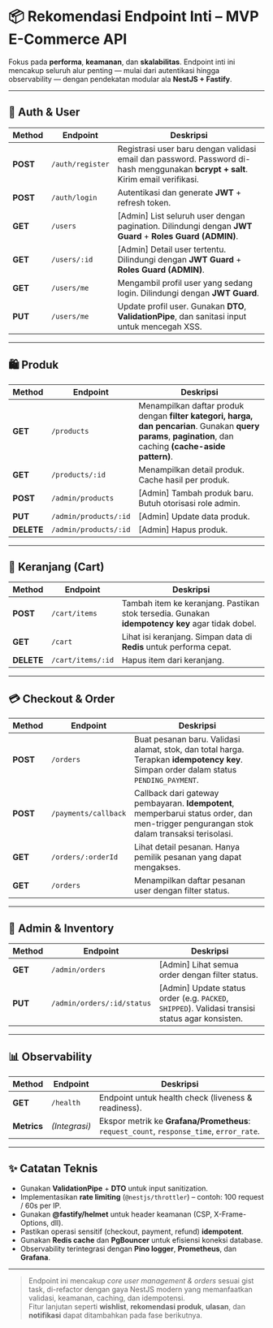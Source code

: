 # 📦 Rekomendasi Endpoint Inti – MVP E-Commerce API

Fokus pada **performa**, **keamanan**, dan **skalabilitas**. Endpoint inti ini mencakup seluruh alur penting — mulai dari autentikasi hingga observability — dengan pendekatan modular ala **NestJS + Fastify**.

---

## 🔐 Auth & User

| Method   | Endpoint         | Deskripsi                                                                                                                        |
| -------- | ---------------- | -------------------------------------------------------------------------------------------------------------------------------- |
| **POST** | `/auth/register` | Registrasi user baru dengan validasi email dan password. Password di-hash menggunakan **bcrypt + salt**. Kirim email verifikasi. |
| **POST** | `/auth/login`    | Autentikasi dan generate **JWT** + refresh token.                                                                                |
| **GET**  | `/users`         | [Admin] List seluruh user dengan pagination. Dilindungi dengan **JWT Guard** + **Roles Guard (ADMIN)**.                          |
| **GET**  | `/users/:id`     | [Admin] Detail user tertentu. Dilindungi dengan **JWT Guard** + **Roles Guard (ADMIN)**.                                         |
| **GET**  | `/users/me`      | Mengambil profil user yang sedang login. Dilindungi dengan **JWT Guard**.                                                        |
| **PUT**  | `/users/me`      | Update profil user. Gunakan **DTO**, **ValidationPipe**, dan sanitasi input untuk mencegah XSS.                                  |

---

## 🛍️ Produk

| Method     | Endpoint              | Deskripsi                                                                                                                                                    |
| ---------- | --------------------- | ------------------------------------------------------------------------------------------------------------------------------------------------------------ |
| **GET**    | `/products`           | Menampilkan daftar produk dengan **filter kategori, harga, dan pencarian**. Gunakan **query params**, **pagination**, dan caching **(cache-aside pattern)**. |
| **GET**    | `/products/:id`       | Menampilkan detail produk. Cache hasil per produk.                                                                                                           |
| **POST**   | `/admin/products`     | [Admin] Tambah produk baru. Butuh otorisasi role admin.                                                                                                      |
| **PUT**    | `/admin/products/:id` | [Admin] Update data produk.                                                                                                                                  |
| **DELETE** | `/admin/products/:id` | [Admin] Hapus produk.                                                                                                                                        |

---

## 🛒 Keranjang (Cart)

| Method     | Endpoint          | Deskripsi                                                                                       |
| ---------- | ----------------- | ----------------------------------------------------------------------------------------------- |
| **POST**   | `/cart/items`     | Tambah item ke keranjang. Pastikan stok tersedia. Gunakan **idempotency key** agar tidak dobel. |
| **GET**    | `/cart`           | Lihat isi keranjang. Simpan data di **Redis** untuk performa cepat.                             |
| **DELETE** | `/cart/items/:id` | Hapus item dari keranjang.                                                                      |

---

## 💳 Checkout & Order

| Method   | Endpoint             | Deskripsi                                                                                                                                |
| -------- | -------------------- | ---------------------------------------------------------------------------------------------------------------------------------------- |
| **POST** | `/orders`            | Buat pesanan baru. Validasi alamat, stok, dan total harga. Terapkan **idempotency key**. Simpan order dalam status `PENDING_PAYMENT`.    |
| **POST** | `/payments/callback` | Callback dari gateway pembayaran. **Idempotent**, memperbarui status order, dan men-trigger pengurangan stok dalam transaksi terisolasi. |
| **GET**  | `/orders/:orderId`   | Lihat detail pesanan. Hanya pemilik pesanan yang dapat mengakses.                                                                        |
| **GET**  | `/orders`            | Menampilkan daftar pesanan user dengan filter status.                                                                                    |

---

## 🧾 Admin & Inventory

| Method  | Endpoint                   | Deskripsi                                                                                        |
| ------- | -------------------------- | ------------------------------------------------------------------------------------------------ |
| **GET** | `/admin/orders`            | [Admin] Lihat semua order dengan filter status.                                                  |
| **PUT** | `/admin/orders/:id/status` | [Admin] Update status order (e.g. `PACKED`, `SHIPPED`). Validasi transisi status agar konsisten. |

---

## 📊 Observability

| Method      | Endpoint      | Deskripsi                                                                                |
| ----------- | ------------- | ---------------------------------------------------------------------------------------- |
| **GET**     | `/health`     | Endpoint untuk health check (liveness & readiness).                                      |
| **Metrics** | _(Integrasi)_ | Ekspor metrik ke **Grafana/Prometheus**: `request_count`, `response_time`, `error_rate`. |

---

## ✨ Catatan Teknis

- Gunakan **ValidationPipe** + **DTO** untuk input sanitization.
- Implementasikan **rate limiting** (`@nestjs/throttler`) – contoh: 100 request / 60s per IP.
- Gunakan **@fastify/helmet** untuk header keamanan (CSP, X-Frame-Options, dll).
- Pastikan operasi sensitif (checkout, payment, refund) **idempotent**.
- Gunakan **Redis cache** dan **PgBouncer** untuk efisiensi koneksi database.
- Observability terintegrasi dengan **Pino logger**, **Prometheus**, dan **Grafana**.

---

> Endpoint ini mencakup _core user management & orders_ sesuai gist task, di-refactor dengan gaya NestJS modern yang memanfaatkan validasi, keamanan, caching, dan idempotensi.  
> Fitur lanjutan seperti **wishlist**, **rekomendasi produk**, **ulasan**, dan **notifikasi** dapat ditambahkan pada fase berikutnya.
